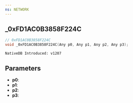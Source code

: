 ```yaml
---
ns: NETWORK
---
```

## _0xFD1AC0B3858F224C

```c
// 0xFD1AC0B3858F224C
void _0xFD1AC0B3858F224C(Any p0, Any p1, Any p2, Any p3);
```

```
NativeDB Introduced: v1207
```

## Parameters
* **p0**:
* **p1**:
* **p2**:
* **p3**:
